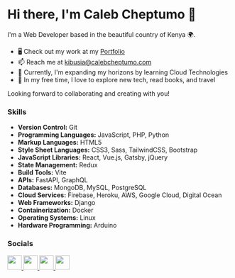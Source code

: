 # Hi there, I'm Caleb Cheptumo 👋

I'm a Web Developer based in the beautiful country of Kenya 🌍. 

- 🖥️ Check out my work at my [Portfolio](http://calebcheptumo.com)
- 📫 Reach me at [kibusia@calebcheptumo.com](mailto:kibusia@calebcheptumo.com)
- 🧠 Currently, I'm expanding my horizons by learning Cloud Technologies
- 🌱 In my free time, I love to explore new tech, read books, and travel

Looking forward to collaborating and creating with you!
### Skills

- **Version Control:** Git
- **Programming Languages:** JavaScript, PHP, Python
- **Markup Languages:** HTML5
- **Style Sheet Languages:** CSS3, Sass, TailwindCSS, Bootstrap
- **JavaScript Libraries:** React, Vue.js, Gatsby, jQuery
- **State Management:** Redux
- **Build Tools:** Vite
- **APIs:** FastAPI, GraphQL
- **Databases:** MongoDB, MySQL, PostgreSQL
- **Cloud Services:** Firebase, Heroku, AWS, Google Cloud, Digital Ocean
- **Web Frameworks:** Django
- **Containerization:** Docker
- **Operating Systems:** Linux
- **Hardware Programming:** Arduino

### Socials

<p align="left"> 
<a href="https://www.github.com/calebcheptumo" target="_blank" rel="noreferrer"> 
<picture> 
<source media="(prefers-color-scheme: dark)" srcset="https://raw.githubusercontent.com/danielcranney/readme-generator/main/public/icons/socials/github-dark.svg" /> 
<source media="(prefers-color-scheme: light)" srcset="https://raw.githubusercontent.com/danielcranney/readme-generator/main/public/icons/socials/github.svg" /> 
<img src="https://raw.githubusercontent.com/danielcranney/readme-generator/main/public/icons/socials/github.svg" width="32" height="32" /> 
</picture> 
</a> 
<a href="https://calebcheptumo.hashnode.dev" target="_blank" rel="noreferrer"> 
<picture> 
<source media="(prefers-color-scheme: dark)" srcset="https://raw.githubusercontent.com/danielcranney/readme-generator/main/public/icons/socials/hashnode-dark.svg" /> 
<source media="(prefers-color-scheme: light)" srcset="https://raw.githubusercontent.com/danielcranney/readme-generator/main/public/icons/socials/hashnode.svg" /> 
<img src="https://raw.githubusercontent.com/danielcranney/readme-generator/main/public/icons/socials/hashnode.svg" width="32" height="32" /> 
</picture> 
</a> 
<a href="https://www.linkedin.com/in/calebcheptumo" target="_blank" rel="noreferrer"> 
<picture> 
<source media="(prefers-color-scheme: dark)" srcset="https://raw.githubusercontent.com/danielcranney/readme-generator/main/public/icons/socials/linkedin-dark.svg" /> 
<source media="(prefers-color-scheme: light)" srcset="https://raw.githubusercontent.com/danielcranney/readme-generator/main/public/icons/socials/linkedin.svg" /> 
<img src="https://raw.githubusercontent.com/danielcranney/readme-generator/main/public/icons/socials/linkedin.svg" width="32" height="32" /> 
</picture> 
</a> 
<a href="https://twitter.com/calebcheptumo" target="_blank" rel="noreferrer"> 
<picture> 
<source media="(prefers-color-scheme: dark)" srcset="https://raw.githubusercontent.com/danielcranney/readme-generator/main/public/icons/socials/twitter-dark.svg" /> 
<source media="(prefers-color-scheme: light)" srcset="https://raw.githubusercontent.com/danielcranney/readme-generator/main/public/icons/socials/twitter.svg" /> 
<img src="https://raw.githubusercontent.com/danielcranney/readme-generator/main/public/icons/socials/twitter.svg" width="32" height="32" /> 
</picture> 
</a>
</p>
